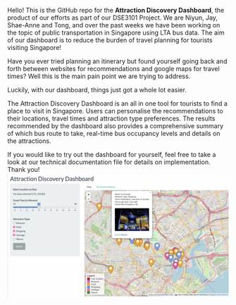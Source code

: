 Hello! This is the GitHub repo for the **Attraction Discovery Dashboard**, the product of our efforts as part of our DSE3101 Project. 
We are Niyun, Jay, Shae-Anne and Tong, and over the past weeks we have been working on the topic of public transportation in Singapore using LTA bus data. 
The aim of our dashboard is to reduce the burden of travel planning for tourists visiting Singapore!

Have you ever tried planning an itinerary but found yourself going back and forth between websites for recommendations and google maps for travel times? Well this is the main pain point we are trying to address.

Luckily, with our dashboard, things just got a whole lot easier. 

The Attraction Discovery Dashboard is an all in one tool for tourists to find a place to visit in Singapore. Users can personalise the recommendations to their locations, travel times and attraction type preferences.
The results recommended by the dashboard also provides a comprehensive summary of which bus route to take, real-time bus occupancy levels and details on the attractions.  

If you would like to try out the dashboard for yourself, feel free to take a look at our technical documentation file for details on implementation. Thank you! 
![The Attraction Discovery Dashboard](Images/Dashboard.png)
